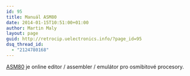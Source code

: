 ```yaml
---
id: 95
title: Manuál ASM80
date: 2014-01-15T10:51:00+01:00
author: Martin Maly
layout: page
guid: http://retrocip.uelectronics.info/?page_id=95
dsq_thread_id:
  - "2124780168"
---
```

[ASM80](http://www.asm80.com/) je online editor / assembler / emulátor pro osmibitové procesory.